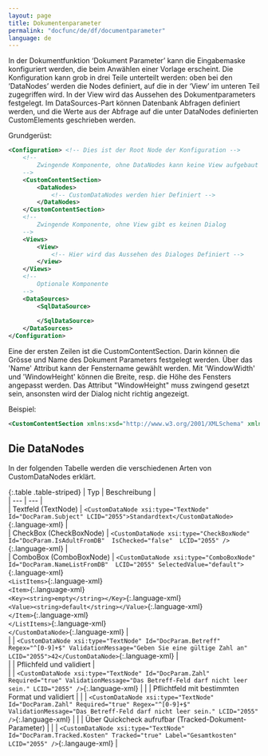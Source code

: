 ```yaml
---
layout: page
title: Dokumentenparameter
permalink: "docfunc/de/df/documentparameter"
language: de
---
```


In der Dokumentfunktion ‘Dokument Parameter’ kann die Eingabemaske konfiguriert werden, die beim Anwählen einer Vorlage erscheint. Die Konfiguration kann grob in drei Teile unterteilt werden: oben bei den ‘DataNodes’ werden die Nodes definiert, auf die in der ‘View’ im unteren Teil zugegriffen wird. In der View wird das Aussehen des Dokumentparameters festgelegt. Im DataSources-Part können Datenbank Abfragen definiert werden, und die Werte aus der Abfrage auf die unter DataNodes definierten CustomElements geschrieben werden.

Grundgerüst:
```xml
<Configuration>	<!-- Dies ist der Root Node der Konfiguration -->
	<!--
		Zwingende Komponente, ohne DataNodes kann keine View aufgebaut werden
	-->
	<CustomContentSection>
		<DataNodes>
			<!-- CustomDataNodes werden hier Definiert -->
		</DataNodes>
	</CustomContentSection>
	<!--
		Zwingende Komponente, ohne View gibt es keinen Dialog
	-->
	<Views>
		<View>
			<!-- Hier wird das Aussehen des Dialoges Definiert -->
		</view>
	</Views>
	<!-- 
		Optionale Komponente
	-->
	<DataSources>
		<SqlDataSource>
		
		</SqlDataSource>
	</DataSources>
</Configuration>
```

Eine der ersten Zeilen ist die CustomContentSection. Darin können die Grösse und Name des Dokument Parameters festgelegt werden. Über das 'Name' Attribut kann der Fenstername gewählt werden. Mit 'WindowWidth' und 'WindowHeight' können die Breite, resp. die Höhe des Fensters angepasst werden.
Das Attribut "WindowHeight" muss zwingend gesetzt sein, ansonsten wird der Dialog nicht richtig angezeigt.

Beispiel:
```xml
<CustomContentSection xmlns:xsd="http://www.w3.org/2001/XMLSchema" xmlns:xsi="http://www.w3.org/2001/XMLSchema-instance" Name="Dokument-Parameter" WindowWidth="750" WindowHeight="750">
```

## Die DataNodes

In der folgenden Tabelle werden die verschiedenen Arten von CustomDataNodes erklärt.

{:.table .table-striped}
|  Typ     |  Beschreibung  |             
|  --- 	|  ---	|    
|  Textfeld (TextNode) | `<CustomDataNode xsi:type="TextNode" Id="DocParam.Subject" LCID="2055">Standardtext</CustomDataNode>`{:.language-xml}    |   
|  CheckBox (CheckBoxNode) | `<CustomDataNode xsi:type="CheckBoxNode" Id="DocParam.IsAdultFromDB"  IsChecked="false"  LCID="2055" />`{:.language-xml}  |    
|  ComboBox	(ComboBoxNode)	| `<CustomDataNode xsi:type="ComboBoxNode" Id="DocParam.NameListFromDB"  LCID="2055" SelectedValue="default">`{:.language-xml}<br>`<ListItems>`{:.language-xml}<br>`<Item>`{:.language-xml}<br>`<Key><string>empty</string></Key>`{:.language-xml}<br>`<Value><string>default</string></Value>`{:.language-xml}<br>`</Item>`{:.language-xml}<br>`</ListItems>`{:.language-xml}<br>`</CustomDataNode>`{:.language-xml}   |    
|  |  `<CustomDataNode xsi:type="TextNode" Id="DocParam.Betreff" Regex="^[0-9]+$" ValidationMessage="Geben Sie eine gültige Zahl an" LCID="2055">42</CustomDataNode>`{:.language-xml}  |   
|  |  Pflichfeld und validiert |  
|  |  `<CustomDataNode xsi:type="TextNode" Id="DocParam.Zahl" Required="true" ValidationMessage="Das Betreff-Feld darf nicht leer sein." LCID="2055" />`{:.language-xml}  |
|  |  Pflichtfeld mit bestimmten Format und validiert |
|  |  `<CustomDataNode xsi:type="TextNode" Id="DocParam.Zahl" Required="true" Regex="^[0-9]+$" ValidationMessage="Das Betreff-Feld darf nicht leer sein." LCID="2055" />`{:.language-xml}  |
|  |  Über Quickcheck aufrufbar (Tracked-Dokument-Parameter) |
|  |  `<CustomDataNode xsi:type="TextNode" Id="DocParam.Tracked.Kosten" Tracked="true" Label="Gesamtkosten" LCID="2055" />`{:.langauge-xml}  |
